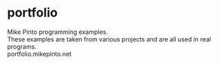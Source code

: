 # portfolio
Mike Pinto programming examples.<br />
These examples are taken from various projects and are all used in real programs.<br />
portfolio.mikepinto.net
